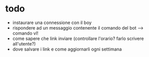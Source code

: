 # todo
- instaurare una connessione con il boy
- rispondere ad un messaggio contenente il comando del bot   --> comando vl!
- come sapere che link inviare (controllare l'orario? farlo scrivere all'utente?)
- dove salvare i link e come aggiornarli ogni settimana
